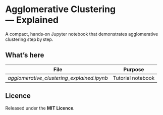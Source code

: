 
# Agglomerative Clustering — Explained

A compact, hands‑on Jupyter notebook that demonstrates agglomerative clustering step by step.


## What’s here

| File                                                 | Purpose               |
| ---------------------------------------------------- | --------------------- |
| *agglomerative_clustering_explained.ipynb* | Tutorial notebook     |


## Licence

Released under the **MIT Licence**. 

